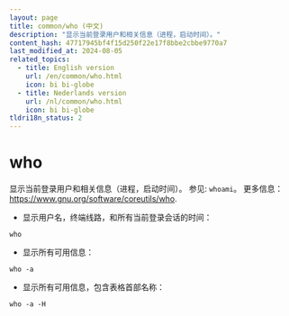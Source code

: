 ```yaml
---
layout: page
title: common/who (中文)
description: "显示当前登录用户和相关信息（进程，启动时间）。"
content_hash: 47717945bf4f15d250f22e17f8bbe2cbbe9770a7
last_modified_at: 2024-08-05
related_topics:
  - title: English version
    url: /en/common/who.html
    icon: bi bi-globe
  - title: Nederlands version
    url: /nl/common/who.html
    icon: bi bi-globe
tldri18n_status: 2
---
```

# who

显示当前登录用户和相关信息（进程，启动时间）。
参见: `whoami`。
更多信息：<https://www.gnu.org/software/coreutils/who>.

- 显示用户名，终端线路，和所有当前登录会话的时间：

`who`

- 显示所有可用信息：

`who -a`

- 显示所有可用信息，包含表格首部名称：

`who -a -H`
